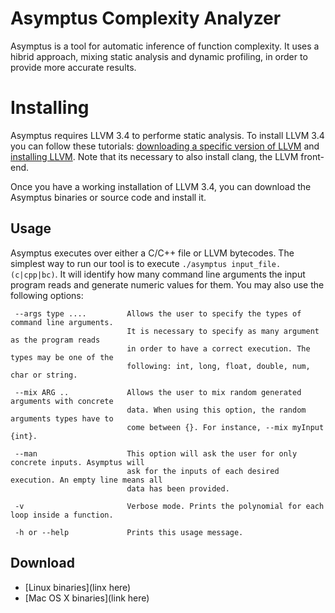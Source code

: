 # Asymptus Complexity Analyzer

Asymptus is a tool for automatic inference of function complexity. It uses a hibrid approach, 
mixing static analysis and dynamic profiling, in order to provide more accurate results.


# Installing

Asymptus requires LLVM 3.4 to performe static analysis. To install LLVM 3.4 you can follow
these tutorials: [downloading a specific version of LLVM](http://llvm.org/docs/GettingStarted.html#checkout-llvm-from-subversion)
and [installing LLVM](http://llvm.org/docs/GettingStarted.html#getting-started-quickly-a-summary).
Note that its necessary to also install clang, the LLVM front-end.

Once you have a working installation of LLVM 3.4, you can download the Asymptus binaries or
source code and install it.

## Usage

Asymptus executes over either a C/C++ file or LLVM bytecodes. The simplest way to run our tool
is to execute `./asymptus input_file.(c|cpp|bc)`. It will identify how many command line arguments
the input program reads and generate numeric values for them. You may also use the following
options:
```
 --args type ....         Allows the user to specify the types of command line arguments.
                          It is necessary to specify as many argument as the program reads
                          in order to have a correct execution. The types may be one of the
                          following: int, long, float, double, num, char or string.

 --mix ARG ..             Allows the user to mix random generated arguments with concrete 
                          data. When using this option, the random arguments types have to 
                          come between {}. For instance, --mix myInput {int}.
                          
 --man                    This option will ask the user for only concrete inputs. Asymptus will
                          ask for the inputs of each desired execution. An empty line means all
                          data has been provided.
                              
 -v                       Verbose mode. Prints the polynomial for each loop inside a function.
 
 -h or --help             Prints this usage message.
```

## Download

- [Linux binaries](linx here)
- [Mac OS X binaries](link here)
